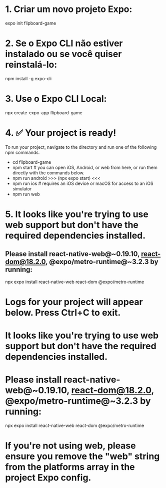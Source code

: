 # 1. Criar um novo projeto Expo:
expo init flipboard-game

# 2. Se o Expo CLI não estiver instalado ou se você quiser reinstalá-lo:
npm install -g expo-cli

# 3. Use o Expo CLI Local:
npx create-expo-app flipboard-game

# 4. ✅ Your project is ready!

To run your project, navigate to the directory and run one of the following npm commands.

- cd flipboard-game
- npm start # you can open iOS, Android, or web from here, or run them directly with the commands below.        
- npm run android >>> (npx expo start) <<< 
- npm run ios # requires an iOS device or macOS for access to an iOS simulator
- npm run web

# 5. It looks like you're trying to use web support but don't have the required dependencies installed.

##   Please install react-native-web@~0.19.10, react-dom@18.2.0, @expo/metro-runtime@~3.2.3 by running:

npx expo install react-native-web react-dom @expo/metro-runtime

# Logs for your project will appear below. Press Ctrl+C to exit.
# It looks like you're trying to use web support but don't have the required dependencies installed.

# Please install react-native-web@~0.19.10, react-dom@18.2.0, @expo/metro-runtime@~3.2.3 by running:

npx expo install react-native-web react-dom @expo/metro-runtime

# If you're not using web, please ensure you remove the "web" string from the platforms array in the project Expo config.

